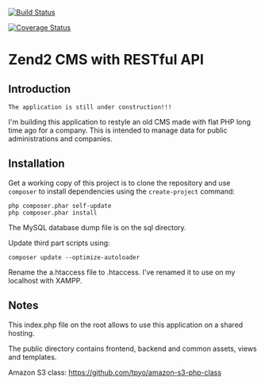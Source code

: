 [![Build Status](https://travis-ci.org/andreafiori/zend2-cms-with-restful-api.svg?branch=master)](https://travis-ci.org/andreafiori/zend2-cms-with-restful-api)

[![Coverage Status](https://coveralls.io/repos/andreafiori/zend2-cms-with-restful-api/badge.png)](https://coveralls.io/r/andreafiori/zend2-cms-with-restful-api)

Zend2 CMS with RESTful API
===============================

Introduction
--------------

    The application is still under construction!!!

I'm building this application to restyle an old CMS made with flat PHP long time ago for a company.
This is intended to manage data for public administrations and companies.

Installation
-------------------

Get a working copy of this project is to clone the repository and use `composer` to install dependencies using the `create-project` command:

    php composer.phar self-update
    php composer.phar install

The MySQL database dump file is on the sql directory.

Update third part scripts using:
    
    composer update --optimize-autoloader

Rename the a.htaccess file to .htaccess. I've renamed it to use on my localhost with XAMPP.

Notes
-------------------

This index.php file on the root allows to use this application on a shared hosting.

The public directory contains frontend, backend and common assets, views and templates.

Amazon S3 class: https://github.com/tpyo/amazon-s3-php-class


